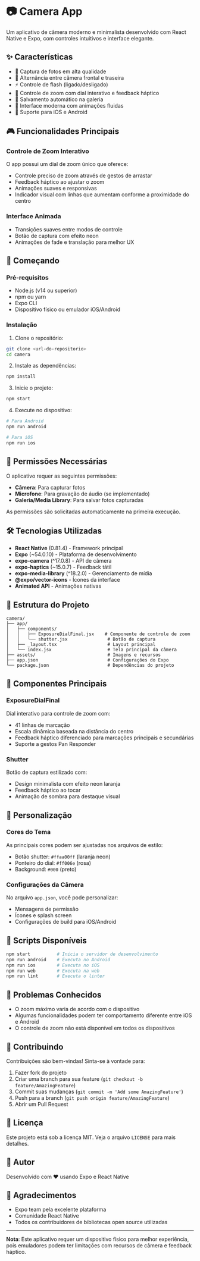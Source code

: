 # 📷 Camera App

Um aplicativo de câmera moderno e minimalista desenvolvido com React Native e Expo, com controles intuitivos e interface elegante.

## ✨ Características

- 📸 Captura de fotos em alta qualidade
- 🔄 Alternância entre câmera frontal e traseira
- ⚡ Controle de flash (ligado/desligado)
- 🎯 Controle de zoom com dial interativo e feedback háptico
- 💾 Salvamento automático na galeria
- 🎨 Interface moderna com animações fluidas
- 📱 Suporte para iOS e Android

## 🎮 Funcionalidades Principais

### Controle de Zoom Interativo
O app possui um dial de zoom único que oferece:
- Controle preciso de zoom através de gestos de arrastar
- Feedback háptico ao ajustar o zoom
- Animações suaves e responsivas
- Indicador visual com linhas que aumentam conforme a proximidade do centro

### Interface Animada
- Transições suaves entre modos de controle
- Botão de captura com efeito neon
- Animações de fade e translação para melhor UX

## 🚀 Começando

### Pré-requisitos

- Node.js (v14 ou superior)
- npm ou yarn
- Expo CLI
- Dispositivo físico ou emulador iOS/Android

### Instalação

1. Clone o repositório:
```bash
git clone <url-do-repositorio>
cd camera
```

2. Instale as dependências:
```bash
npm install
```

3. Inicie o projeto:
```bash
npm start
```

4. Execute no dispositivo:
```bash
# Para Android
npm run android

# Para iOS
npm run ios
```

## 📱 Permissões Necessárias

O aplicativo requer as seguintes permissões:
- **Câmera**: Para capturar fotos
- **Microfone**: Para gravação de áudio (se implementado)
- **Galeria/Media Library**: Para salvar fotos capturadas

As permissões são solicitadas automaticamente na primeira execução.

## 🛠️ Tecnologias Utilizadas

- **React Native** (0.81.4) - Framework principal
- **Expo** (~54.0.10) - Plataforma de desenvolvimento
- **expo-camera** (^17.0.8) - API de câmera
- **expo-haptics** (~15.0.7) - Feedback tátil
- **expo-media-library** (^18.2.0) - Gerenciamento de mídia
- **@expo/vector-icons** - Ícones da interface
- **Animated API** - Animações nativas

## 📂 Estrutura do Projeto

```
camera/
├── app/
│   ├── components/
│   │   ├── ExposureDialFinal.jsx    # Componente de controle de zoom
│   │   └── shutter.jsx               # Botão de captura
│   ├── _layout.tsx                   # Layout principal
│   └── index.jsx                     # Tela principal da câmera
├── assets/                           # Imagens e recursos
├── app.json                          # Configurações do Expo
└── package.json                      # Dependências do projeto
```

## 🎯 Componentes Principais

### ExposureDialFinal
Dial interativo para controle de zoom com:
- 41 linhas de marcação
- Escala dinâmica baseada na distância do centro
- Feedback háptico diferenciado para marcações principais e secundárias
- Suporte a gestos Pan Responder

### Shutter
Botão de captura estilizado com:
- Design minimalista com efeito neon laranja
- Feedback háptico ao tocar
- Animação de sombra para destaque visual

## 🎨 Personalização

### Cores do Tema
As principais cores podem ser ajustadas nos arquivos de estilo:
- Botão shutter: `#ffaa00ff` (laranja neon)
- Ponteiro do dial: `#ff006e` (rosa)
- Background: `#000` (preto)

### Configurações da Câmera
No arquivo `app.json`, você pode personalizar:
- Mensagens de permissão
- Ícones e splash screen
- Configurações de build para iOS/Android

## 📝 Scripts Disponíveis

```bash
npm start          # Inicia o servidor de desenvolvimento
npm run android    # Executa no Android
npm run ios        # Executa no iOS
npm run web        # Executa na web
npm run lint       # Executa o linter
```

## 🐛 Problemas Conhecidos

- O zoom máximo varia de acordo com o dispositivo
- Algumas funcionalidades podem ter comportamento diferente entre iOS e Android
- O controle de zoom não está disponível em todos os dispositivos

## 🤝 Contribuindo

Contribuições são bem-vindas! Sinta-se à vontade para:
1. Fazer fork do projeto
2. Criar uma branch para sua feature (`git checkout -b feature/AmazingFeature`)
3. Commit suas mudanças (`git commit -m 'Add some AmazingFeature'`)
4. Push para a branch (`git push origin feature/AmazingFeature`)
5. Abrir um Pull Request

## 📄 Licença

Este projeto está sob a licença MIT. Veja o arquivo `LICENSE` para mais detalhes.

## 👤 Autor

Desenvolvido com ❤️ usando Expo e React Native

## 🙏 Agradecimentos

- Expo team pela excelente plataforma
- Comunidade React Native
- Todos os contribuidores de bibliotecas open source utilizadas

---

**Nota**: Este aplicativo requer um dispositivo físico para melhor experiência, pois emuladores podem ter limitações com recursos de câmera e feedback háptico.